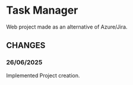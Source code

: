# Task Manager

Web project made as an alternative of Azure/Jira.

## CHANGES

### 26/06/2025

Implemented Project creation.
